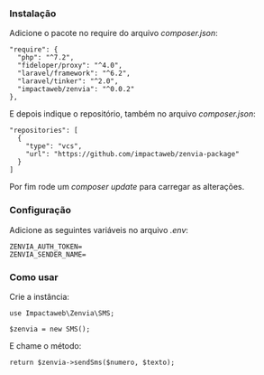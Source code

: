 ### Instalação

Adicione o pacote no require do arquivo *composer.json*:
```
"require": {
  "php": "^7.2",
  "fideloper/proxy": "^4.0",
  "laravel/framework": "^6.2",
  "laravel/tinker": "^2.0",
  "impactaweb/zenvia": "^0.0.2"
},
```
E depois indique o repositório, também no arquivo *composer.json*:
```
"repositories": [
  {
    "type": "vcs",
    "url": "https://github.com/impactaweb/zenvia-package"
  }
]
```
Por fim rode um *composer update* para carregar as alterações.

### Configuração

Adicione as seguintes variáveis no arquivo *.env*:
```
ZENVIA_AUTH_TOKEN=
ZENVIA_SENDER_NAME=
```

### Como usar

Crie a instância:
```
use Impactaweb\Zenvia\SMS;

$zenvia = new SMS();
```
E chame o método:
```
return $zenvia->sendSms($numero, $texto);
```
